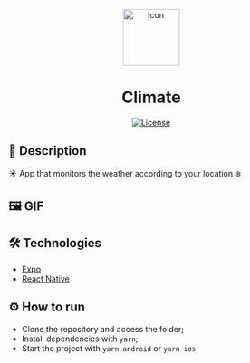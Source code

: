 <p align="center">
<img alt="Icon" width='100' style' src="https://user-images.githubusercontent.com/51713169/165177946-2a0c6264-fdd7-4e06-b477-138c1e4df103.png">
  
</p>

<h1 align="center">Climate</h1>

<p align="center">
  <a href="https://github.com/Victor5g/Climate/blob/main/LICENSE">
     <img alt="License" src="https://img.shields.io/static/v1?label=license&message=MIT&color=8257E5&labelColor=000000">
  </a>
</p>

## 🧾 Description
 ☀️ App that monitors the weather according to your location ❄️

## 🖼 GIF 
<p align="center">
  

  
</p>

## 🛠 Technologies 
- [Expo](https://expo.dev/)
- [React Native](https://reactnative.dev/)

## ⚙️ How to run

- Clone the repository and access the folder;
- Install dependencies with `yarn`;
- Start the project with `yarn android` or `yarn ios`;
